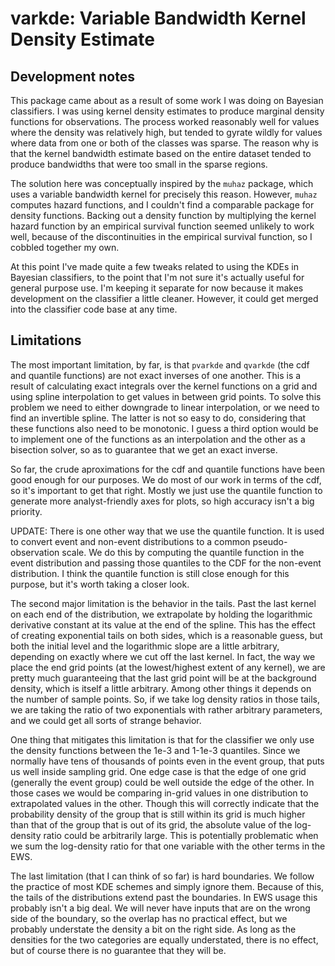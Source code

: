 # varkde: Variable Bandwidth Kernel Density Estimate

## Development notes

This package came about as a result of some work I was doing on
Bayesian classifiers.  I was using kernel density estimates to produce
marginal density functions for observations. The process worked
reasonably well for values where the density was relatively high, but
tended to gyrate wildly for values where data from one or both of the
classes was sparse.  The reason why is that the kernel bandwidth
estimate based on the entire dataset tended to produce bandwidths that
were too small in the sparse regions.

The solution here was conceptually inspired by the `muhaz` package,
which uses a variable bandwidth kernel for precisely this reason.
However, `muhaz` computes hazard functions, and I couldn't find a
comparable package for density functions.  Backing out a density
function by multiplying the kernel hazard function by an empirical
survival function seemed unlikely to work well, because of the
discontinuities in the empirical survival function, so I cobbled
together my own.

At this point I've made quite a few tweaks related to using the KDEs
in Bayesian classifiers, to the point that I'm not sure it's actually
useful for general purpose use.  I'm keeping it separate for now
because it makes development on the classifier a little cleaner.
However, it could get merged into the classifier code base at any
time.

## Limitations

The most important limitation, by far, is that `pvarkde` and `qvarkde`
(the cdf and quantile functions) are not exact inverses of one
another.  This is a result of calculating exact integrals over the
kernel functions on a grid and using spline interpolation to get
values in between grid points.  To solve this problem we need to
either downgrade to linear interpolation, or we need to find an
invertible spline.  The latter is not so easy to do, considering that
these functions also need to be monotonic.  I guess a third option
would be to implement one of the functions as an interpolation and the
other as a bisection solver, so as to guarantee that we get an exact
inverse.  

So far, the crude aproximations for the cdf and quantile functions
have been good enough for our purposes.  We do most of our work in
terms of the cdf, so it's important to get that right.  Mostly we just
use the quantile function to generate more analyst-friendly axes for
plots, so high accuracy isn't a big priority.  

UPDATE: There is one other way that we use the quantile function.  It
is used to convert event and non-event distributions to a common
pseudo-observation scale.  We do this by computing the quantile
function in the event distribution and passing those quantiles to the
CDF for the non-event distribution.  I think the quantile function is
still close enough for this purpose, but it's worth taking a closer
look.

The second major limitation is the behavior in the tails.  Past the
last kernel on each end of the distribution, we extrapolate by holding
the logarithmic derivative constant at its value at the end of the
spline.  This has the effect of creating exponential tails on both
sides, which is a reasonable guess, but both the initial level and the
logarithmic slope are a little arbitrary, depending on exactly where
we cut off the last kernel.  In fact, the way we place the end grid
points (at the lowest/highest extent of any kernel), we are pretty
much guaranteeing that the last grid point will be at the background
density, which is itself a little arbitrary.  Among other things it
depends on the number of sample points.  So, if we take log density
ratios in those tails, we are taking the ratio of two exponentials
with rather arbitrary parameters, and we could get all sorts of
strange behavior.

One thing that mitigates this limitation is that for the classifier we
only use the density functions between the 1e-3 and 1-1e-3 quantiles.
Since we normally have tens of thousands of points even in the event
group, that puts us well inside sampling grid.  One edge case is that
the edge of one grid (generally the event group) could be well outside
the edge of the other.  In those cases we would be comparing in-grid
values in one distribution to extrapolated values in the other.
Though this will correctly indicate that the probability density of
the group that is still within its grid is much higher than that of
the group that is out of its grid, the absolute value of the
log-density ratio could be arbitrarily large.  This is potentially
problematic when we sum the log-density ratio for that one variable
with the other terms in the EWS.  

The last limitation (that I can think of so far) is hard boundaries.
We follow the practice of most KDE schemes and simply ignore them.
Because of this, the tails of the distributions extend past the
boundaries.  In EWS usage this probably isn't a big deal.  We will
never have inputs that are on the wrong side of the boundary, so the
overlap has no practical effect, but we probably understate the
density a bit on the right side.  As long as the densities for the two
categories are equally understated, there is no effect, but of course
there is no guarantee that they will be.
